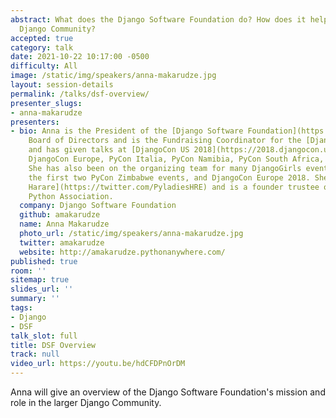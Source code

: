```yaml
---
abstract: What does the Django Software Foundation do? How does it help the larger
  Django Community?
accepted: true
category: talk
date: 2021-10-22 10:17:00 -0500
difficulty: All
image: /static/img/speakers/anna-makarudze.jpg
layout: session-details
permalink: /talks/dsf-overview/
presenter_slugs:
- anna-makarudze
presenters:
- bio: Anna is the President of the [Django Software Foundation](https://www.djangoproject.com/foundation/)
    Board of Directors and is the Fundraising Coordinator for the [Django Girls Foundation](https://djangogirls.org/)
    and has given talks at [DjangoCon US 2018](https://2018.djangocon.us/talk/keynote-with-anna-makarudze/),
    DjangoCon Europe, PyCon Italia, PyCon Namibia, PyCon South Africa, and many others.
    She has also been on the organizing team for many DjangoGirls events in Zimbabwe,
    the first two PyCon Zimbabwe events, and DjangoCon Europe 2018. She also ran [PyLadies
    Harare](https://twitter.com/PyladiesHRE) and is a founder trustee of the Zimbabwe
    Python Association.
  company: Django Software Foundation
  github: amakarudze
  name: Anna Makarudze
  photo_url: /static/img/speakers/anna-makarudze.jpg
  twitter: amakarudze
  website: http://amakarudze.pythonanywhere.com/
published: true
room: ''
sitemap: true
slides_url: ''
summary: ''
tags:
- Django
- DSF
talk_slot: full
title: DSF Overview
track: null
video_url: https://youtu.be/hdCFDPnOrDM
---
```


Anna will give an overview of the Django Software Foundation's mission and role in the larger Django Community.
